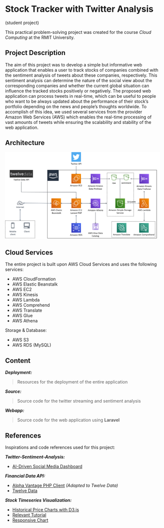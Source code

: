 # Stock Tracker with Twitter Analysis

(student project)

This practical problem-solving project was created for the course *Cloud Computing* at the RMIT University.

## Project Description
The aim of this project was to develop a simple but informative web application that enables a user to track stocks of companies combined with the sentiment analysis of tweets about these companies, respectively. This sentiment analysis can determine the nature of the social view about the corresponding companies and whether the current global situation can influence the tracked stocks positively or negatively. The proposed web application can process tweets in real-time, which can be useful to people who want to be always updated about the performance of their stock’s portfolio depending on the news and people’s thoughts worldwide. To accomplish of this idea, we used several services from the provider Amazon Web Services (AWS) which enables the real-time processing of vast amounts of tweets while ensuring the scalability and stability of the web application.

## Architecture
![Architecture](images/architecture.png)

## Cloud Services
The entire project is built upon AWS Cloud Services and uses the following services:

 - AWS CloudFormation
 - AWS Elastic Beanstalk
 - AWS EC2
 - AWS Kinesis
 - AWS Lambda
 - AWS Comprehend
 - AWS Translate
 - AWS Glue
 - AWS Athena
 
Storage & Database:
 - AWS S3
 - AWS RDS (MySQL)

## Content
***Deployment:***
> Resources for the deployment of the entire application

***Source:***
> Source code for the twitter streaming and sentiment analysis

***Webapp:***
> Source code for the web application using **Laravel**

## References
Inspirations and code references used for this project:

***Twitter-Sentiment-Analysis:***

- [AI-Driven Social Media Dashboard](https://github.com/amazon-archives/ai-driven-social-media-dashboard)

***Financial Data API:***

- [Alpha Vantage PHP Client](https://github.com/kokspflanze/alpha-vantage-api) *(Adapted to Twelve Data)*
- [Twelve Data](https://twelvedata.com/)

***Stock Timeseries Visualization:***

- [Historical Price Charts with D3.js](https://github.com/wentjun/d3-historical-prices)
- [Relevant Tutorial](https://www.freecodecamp.org/news/how-to-build-historical-price-charts-with-d3-js-72214aaf6ba3/)
- [Responsive Chart](https://brendansudol.com/writing/responsive-d3)
